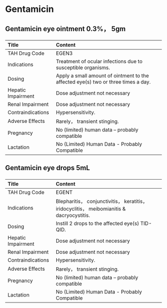 # Gentamicin

## Gentamicin eye ointment 0.3%， 5gm

##### 

| Title              | Content                                                                           |
|:-------------------|:----------------------------------------------------------------------------------|
| TAH Drug Code      | EGEN3                                                                             |
| Indications        | Treatment of ocular infections due to susceptible organisms.                      |
| Dosing             | Apply a small amount of ointment to the affected eye(s) two or three times a day. |
| Hepatic Impairment | Dose adjustment not necessary                                                     |
| Renal Impairment   | Dose adjustment not necessary                                                     |
| Contraindications  | Hypersensitivity.                                                                 |
| Adverse Effects    | Rarely， transient stinging.                                                      |
| Pregnancy          | No (limited) human data – probably compatible                                     |
| Lactation          | No (Limited) Human Data - Probably Compatible                                     |

## Gentamicin eye drops 5mL

##### 

| Title              | Content                                                                                    |
|:-------------------|:-------------------------------------------------------------------------------------------|
| TAH Drug Code      | EGENT                                                                                      |
| Indications        | Blepharitis， conjunctivitis， keratitis， iridocyclitis， meibomianitis & dacryocystitis. |
| Dosing             | Instill 2 drops to the affected eye(s) TID-QID.                                            |
| Hepatic Impairment | Dose adjustment not necessary                                                              |
| Renal Impairment   | Dose adjustment not necessary                                                              |
| Contraindications  | Hypersensitivity.                                                                          |
| Adverse Effects    | Rarely， transient stinging.                                                               |
| Pregnancy          | No (limited) human data – probably compatible                                              |
| Lactation          | No (Limited) Human Data - Probably Compatible                                              |

